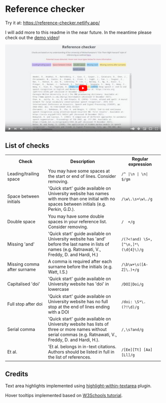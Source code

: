 # Reference checker

Try it at: https://reference-checker.netlify.app/

I will add more to this readme in the near future. In the meantime please check out the [demo video](https://youtu.be/UFPMFIrCqaw)!

<a href="https://youtu.be/UFPMFIrCqaw"><img src="site/img/youtube-screenshot.png"></img></a>

## List of checks

<table><tr><th>Check</th><th>Description</th><th>Regular expression</th></tr><tr><td>Leading/trailing space</td><td>You may have some spaces at the start or end of lines. Consider removing.</td><td><code>/^ |\n | \n| $/gm</code></td></tr><tr><td>Space between initials</td><td>'Quick start' guide available on University website has names with more than one initial with no spaces between initials (e.g. Perkin, G.D.).</td><td><code>/\w\.\s+\w\./g</code></td></tr><tr><td>Double space</td><td>You may have some double spaces in your reference list. Consider removing.</td><td><code>/  +/g</code></td></tr><tr><td>Missing 'and'</td><td>'Quick start' guide available on University website has 'and' before the last name in lists of names (e.g. Ratnawati, V., Freddy, D. and Hardi, H.)</td><td><code>/(?&lt;!and) \S+,[^\n,]*\(\d{4}\)/g</code></td></tr><tr><td>Missing comma after surname</td><td>A comma is required after each surname before the initials (e.g. Watt, I.S.)</td><td><code>/\b\w+\s([A-Z]\.)+/g</code></td></tr><tr><td>Capitalised 'doi'</td><td>'Quick start' guide available on University website has 'doi' in lowercase</td><td><code>/DOI|Doi/g</code></td></tr><tr><td>Full stop after doi</td><td>'Quick start' guide available on University website has no full stop at the end of lines ending with a DOI</td><td><code>/doi: \S*\.(?!\d)/g</code></td></tr><tr><td>Serial comma</td><td>'Quick start' guide available on University website has lists of three or more names without serial commas (e.g. Ratnawati, V., Freddy, D. and Hardi, H.).</td><td><code>/,\s?and/g</code></td></tr><tr><td>Et al.</td><td>'Et al. belongs in in-text citations. Authors should be listed in full in the list of references.</td><td><code>/[Ee][Tt] [Aa][Ll]/g</code></td></tr></table>

## Credits

Text area highlights implemented using [highlight-within-textarea](https://github.com/lonekorean/highlight-within-textarea) plugin.

Hover tooltips implemented based on [W3Schools tutorial](https://www.w3schools.com/css/css_tooltip.asp).